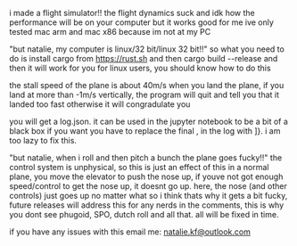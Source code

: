 i made a flight simulator!!
the flight dynamics suck and idk how the performance will be on your computer but it works good for me
ive only tested mac arm and mac x86 because im not at my PC

"but natalie, my computer is linux/32 bit/linux 32 bit!!"
so what you need to do is install cargo from https://rust.sh and then cargo build --release and then it will work for you
for linux users, you should know how to do this

the stall speed of the plane is about 40m/s
when you land the plane, if you land at more than -1m/s vertically, the program will quit and tell you that it landed too fast
otherwise it will congradulate you

you will get a log.json. it can be used in the jupyter notebook to be a bit of a black box if you want
you have to replace the final , in the log with ]}. i am too lazy to fix this.

"but natalie, when i roll and then pitch a bunch the plane goes fucky!!" the control system is unphysical, so this is just an effect of this
in a normal plane, you move the elevator to push the nose up, if youve not got enough speed/control to get the nose up, it doesnt go up.
here, the nose (and other controls) just goes up no matter what so i think thats why it gets a bit fucky, future releases will address this
for any nerds in the comments, this is why you dont see phugoid, SPO, dutch roll and all that. all will be fixed in time.

if you have any issues with this email me: natalie.kf@outlook.com